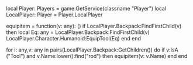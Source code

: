 local Player: Players = game:GetService(classname "Player")
local LocalPlayer: Player = Player.LocalPlayer

equipitem = function(v: any): ()
	if LocalPlayer.Backpack:FindFirstChild(v) then
		local Eq: any = LocalPlayer.Backpack:FindFirstChild(v)
		LocalPlayer.Character.Humanoid:EquipTool(Eq)
	end
end

for i: any,v: any in pairs(LocalPlayer.Backpack:GetChildren()) do
    if v:IsA ("Tool") and v.Name:lower():find("rod") then
	    equipitem(v: v.Name)
	end
end
